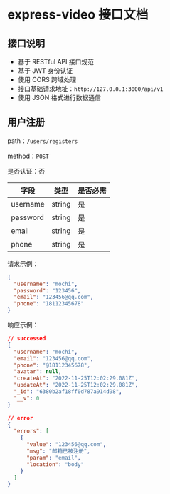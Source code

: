 # express-video 接口文档

## 接口说明

- 基于 RESTful API 接口规范
- 基于 JWT 身份认证
- 使用 CORS 跨域处理
- 接口基础请求地址：`http://127.0.0.1:3000/api/v1`
- 使用 JSON 格式进行数据通信

## 用户注册

path：`/users/registers`

method：`POST`

是否认证：否

| 字段     | 类型   | 是否必需 |
| -------- | ------ | -------- |
| username | string | 是       |
| password | string | 是       |
| email    | string | 是       |
| phone    | string | 是       |

请求示例：

```json
{
  "username": "mochi",
  "password": "123456",
  "email": "123456@qq.com",
  "phone": "18112345678"
}
```

响应示例：

```json
// successed
{
  "username": "mochi",
  "email": "123456@qq.com",
  "phone": "@18112345678",
  "avatar": null,
  "createAt": "2022-11-25T12:02:29.081Z",
  "updateAt": "2022-11-25T12:02:29.081Z",
  "_id": "6380b2af18ff0d787a914d98",
  "__v": 0
}
```

```json
// error
{
  "errors": [
    {
      "value": "123456@qq.com",
      "msg": "邮箱已被注册",
      "param": "email",
      "location": "body"
    }
  ]
}
```

